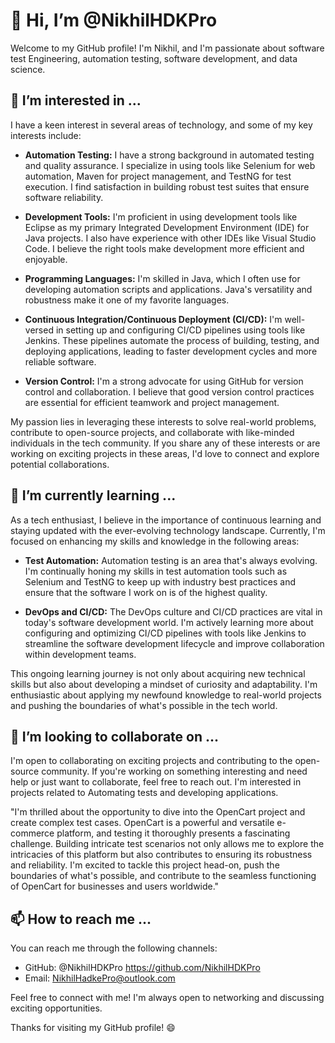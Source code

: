 # 👋 Hi, I’m @NikhilHDKPro

Welcome to my GitHub profile! I'm Nikhil, and I'm passionate about software test Engineering, automation testing, software development, and data science.

## 👀 I’m interested in ...

I have a keen interest in several areas of technology, and some of my key interests include:

- **Automation Testing:** I have a strong background in automated testing and quality assurance. I specialize in using tools like Selenium for web automation, Maven for project management, and TestNG for test execution. I find satisfaction in building robust test suites that ensure software reliability.

- **Development Tools:** I'm proficient in using development tools like Eclipse as my primary Integrated Development Environment (IDE) for Java projects. I also have experience with other IDEs like Visual Studio Code. I believe the right tools make development more efficient and enjoyable.

- **Programming Languages:** I'm skilled in Java, which I often use for developing automation scripts and applications. Java's versatility and robustness make it one of my favorite languages.

- **Continuous Integration/Continuous Deployment (CI/CD):** I'm well-versed in setting up and configuring CI/CD pipelines using tools like Jenkins. These pipelines automate the process of building, testing, and deploying applications, leading to faster development cycles and more reliable software.

- **Version Control:** I'm a strong advocate for using GitHub for version control and collaboration. I believe that good version control practices are essential for efficient teamwork and project management.

My passion lies in leveraging these interests to solve real-world problems, contribute to open-source projects, and collaborate with like-minded individuals in the tech community. If you share any of these interests or are working on exciting projects in these areas, I'd love to connect and explore potential collaborations.

## 🌱 I’m currently learning ...

As a tech enthusiast, I believe in the importance of continuous learning and staying updated with the ever-evolving technology landscape. Currently, I'm focused on enhancing my skills and knowledge in the following areas:

- **Test Automation:** Automation testing is an area that's always evolving. I'm continually honing my skills in test automation tools such as Selenium and TestNG to keep up with industry best practices and ensure that the software I work on is of the highest quality.

- **DevOps and CI/CD:** The DevOps culture and CI/CD practices are vital in today's software development world. I'm actively learning more about configuring
  and optimizing CI/CD pipelines with tools like Jenkins to streamline the software development lifecycle and improve collaboration within development teams.

This ongoing learning journey is not only about acquiring new technical skills but also about developing a mindset of curiosity and adaptability. I'm enthusiastic about applying my newfound knowledge to real-world projects and pushing the boundaries of what's possible in the tech world.

## 💞️ I’m looking to collaborate on ...

I'm open to collaborating on exciting projects and contributing to the open-source community. If you're working on something interesting and need help or just want to collaborate, feel free to reach out. I'm interested in projects related to Automating tests and developing applications.

"I'm thrilled about the opportunity to dive into the OpenCart project and create complex test cases. OpenCart is a powerful and versatile e-commerce platform, and testing it thoroughly presents a fascinating challenge. Building intricate test scenarios not only allows me to explore the intricacies of this platform but also contributes to ensuring its robustness and reliability. I'm excited to tackle this project head-on, push the boundaries of what's possible, and contribute to the seamless functioning of OpenCart for businesses and users worldwide."

## 📫 How to reach me ...

You can reach me through the following channels:

- GitHub: @NikhilHDKPro https://github.com/NikhilHDKPro
- Email: NikhilHadkePro@outlook.com

Feel free to connect with me! I'm always open to networking and discussing exciting opportunities.

Thanks for visiting my GitHub profile! 😄

